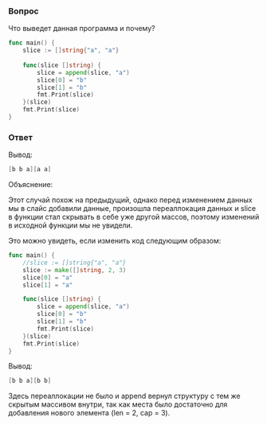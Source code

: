 ### Вопрос

Что выведет данная программа и почему?

```go
func main() {
    slice := []string{"a", "a"}
    
    func(slice []string) {
        slice = append(slice, "a")
        slice[0] = "b"
        slice[1] = "b"
        fmt.Print(slice)
    }(slice)
    fmt.Print(slice)
}
```

### Ответ

Вывод:

```go
[b b a][a a]
```

Объяснение:

Этот случай похож на предыдущий, однако перед изменением данных мы в слайс добавили
данные, произошла переаллокация данных и slice в функции стал скрывать в себе уже
другой массов, поэтому изменений в исходной функции мы не увидели.

Это можно увидеть, если изменить код следующим образом:

```go
func main() {
	//slice := []string{"a", "a"}
	slice := make([]string, 2, 3)
	slice[0] = "a"
	slice[1] = "a"

	func(slice []string) {
		slice = append(slice, "a")
		slice[0] = "b"
		slice[1] = "b"
		fmt.Print(slice)
	}(slice)
	fmt.Print(slice)
}
```

Вывод:

```go
[b b a][b b]
```

Здесь переаллокации не было и append вернул структуру с тем же скрытым массивом
внутри, так как места было достаточно для добавления нового элемента (len = 2, cap = 3).
